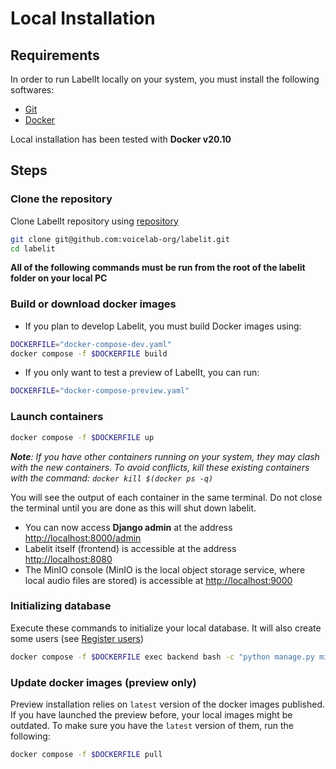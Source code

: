# Local Installation

## Requirements

In order to run LabelIt locally on your system, you must install the following softwares:

- [Git](https://git-scm.com/downloads)
- [Docker](https://docs.docker.com/get-docker/)

Local installation has been tested with **Docker v20.10**

## Steps

### Clone the repository

Clone LabelIt repository using [repository](https://github.com/voicelab-org/labelit)

```bash
git clone git@github.com:voicelab-org/labelit.git
cd labelit
```

**All of the following commands must be run from the root of the labelit folder on your local PC**

### Build or download docker images

- If you plan to develop Labelit, you must build Docker images using:

``` bash 
DOCKERFILE="docker-compose-dev.yaml"
docker compose -f $DOCKERFILE build
```

- If you only want to test a preview of LabelIt, you can run:

``` bash
DOCKERFILE="docker-compose-preview.yaml"
```

### Launch containers

```bash 
docker compose -f $DOCKERFILE up
```

_**Note**: If you have other containers running on your system, they may clash with the new containers. To avoid conflicts, kill these existing containers with the command: `docker kill $(docker ps -q)`_

You will see the output of each container in the same terminal. Do not close the terminal until you are done as this will shut down labelit.

- You can now access **Django admin** at the address [http://localhost:8000/admin](http://localhost:8000/admin)
- Labelit itself (frontend) is accessible at the address [http://localhost:8080](http://localhost:8080)
- The MinIO console (MinIO is the local object storage service, where local audio files are stored) is accessible at [http://localhost:9000](http://localhost:9000)

### Initializing database

Execute these commands to initialize your local database. It will also create some users (see [Register users](02.register_users.md))

```bash
docker compose -f $DOCKERFILE exec backend bash -c "python manage.py migrate && python manage.py create_initial_users_if_do_not_exist"
```

### Update docker images (preview only)

Preview installation relies on `latest` version of the docker images published. If you have launched the preview before, your local images might be outdated. To make sure you have the `latest` version of them, run the following:

```bash
docker compose -f $DOCKERFILE pull
```
